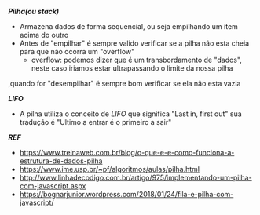 ***Pilha(ou stack)***
- Armazena dados de forma sequencial, ou seja empilhando um item acima do outro
- Antes de "empilhar" é sempre valido verificar se a pilha não esta cheia para que não ocorra um "overflow"
  - overflow: podemos dizer que é um transbordamento de "dados", neste caso iriamos estar ultrapassando o limite da nossa pilha
  
,quando for "desempilhar" é sempre bom verificar se ela não esta vazia

***LIFO***
- A pilha utiliza o conceito de _LIFO_ que significa "Last in, first out" sua tradução é "Ultimo a entrar é o primeiro a sair" 

***REF***
- https://www.treinaweb.com.br/blog/o-que-e-e-como-funciona-a-estrutura-de-dados-pilha
- https://www.ime.usp.br/~pf/algoritmos/aulas/pilha.html
- http://www.linhadecodigo.com.br/artigo/975/implementando-um-pilha-com-javascript.aspx
- https://bognarjunior.wordpress.com/2018/01/24/fila-e-pilha-com-javascript/